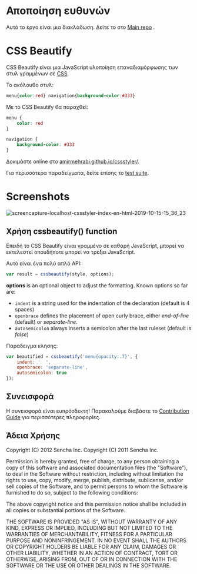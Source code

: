# Αποποίηση ευθυνών #

Αυτό το έργο είναι μια διακλάδωση. Δείτε το στο [Main repo](https://github.com/senchalabs/cssbeautify) .


# CSS Beautify #

CSS Beautify είναι μια JavaScript υλοποίηση επαναδιαμόρφωσης των στυλ γραμμένων σε [CSS](http://www.w3.org/Style/CSS/).

Το ακόλουθο στυλ:

```css
menu{color:red} navigation{background-color:#333}
```

Με το CSS Beautify θα παραχθεί:

```css
menu {
    color: red
}

navigation {
    background-color: #333
}
```

Δοκιμάστε online στο [amirmehrabi.github.io/cssstyler/](https://amirmehrabi.github.io/cssstyler/).

Για περισσότερα παραδείγματα, δείτε επίσης το [test suite](http://cssbeautify.com/test/).


# Screenshots #

![screencapture-localhost-cssstyler-index-en-html-2019-10-15-15_36_23](https://user-images.githubusercontent.com/3878847/66830108-93ad8700-ef61-11e9-95d9-df30792b5aef.png)

## Χρήση cssbeautify() function ##

Επειδή το CSS Beautify είναι γραμμένο σε καθαρή JavaScript, μπορεί να εκτελεστεί οπουδήποτε μπορεί να τρέξει JavaScript.

Αυτό είναι ένα πολύ απλό API:

```javascript
var result = cssbeautify(style, options);
```

**options** is an optional object to adjust the formatting. Known options so far are:

  *  <code>indent</code> is a string used for the indentation of the declaration (default is 4 spaces)
  *  <code>openbrace</code> defines the placement of open curly brace, either *end-of-line* (default) or *separate-line*.
  *  <code>autosemicolon</code> always inserts a semicolon after the last ruleset (default is *false*)

Παράδειγμα κλήσης:

```javascript
var beautified = cssbeautify('menu{opacity:.7}', {
    indent: '  ',
    openbrace: 'separate-line',
    autosemicolon: true
});
```

## Συνεισφορά ##

Η συνεισφορά είναι ευπρόσδεκτη! Παρακαλούμε διαβάστε το [Contribution Guide](https://github.com/AmirMehrabi/cssstyler/blob/master/CONTRIBUTING.md) για περισσότερες πληροφορίες.

## Άδεια Χρήσης ##

Copyright (C) 2012 Sencha Inc.
Copyright (C) 2011 Sencha Inc.

Permission is hereby granted, free of charge, to any person obtaining a copy
of this software and associated documentation files (the "Software"), to deal
in the Software without restriction, including without limitation the rights
to use, copy, modify, merge, publish, distribute, sublicense, and/or sell
copies of the Software, and to permit persons to whom the Software is
furnished to do so, subject to the following conditions:

The above copyright notice and this permission notice shall be included in
all copies or substantial portions of the Software.

THE SOFTWARE IS PROVIDED "AS IS", WITHOUT WARRANTY OF ANY KIND, EXPRESS OR
IMPLIED, INCLUDING BUT NOT LIMITED TO THE WARRANTIES OF MERCHANTABILITY,
FITNESS FOR A PARTICULAR PURPOSE AND NONINFRINGEMENT. IN NO EVENT SHALL THE
AUTHORS OR COPYRIGHT HOLDERS BE LIABLE FOR ANY CLAIM, DAMAGES OR OTHER
LIABILITY, WHETHER IN AN ACTION OF CONTRACT, TORT OR OTHERWISE, ARISING FROM,
OUT OF OR IN CONNECTION WITH THE SOFTWARE OR THE USE OR OTHER DEALINGS IN
THE SOFTWARE.
